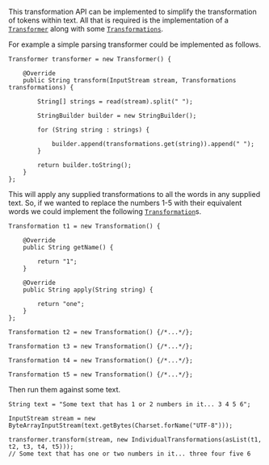 This transformation API can be implemented to simplify the transformation of tokens within text. All that is required is
the implementation of a [`Transformer`](apidocs/shiver/me/timbers/Transformer.html) along with some
[`Transformations`](apidocs/shiver/me/timbers/Transformations.html).

For example a simple parsing transformer could be implemented as follows.

```
Transformer transformer = new Transformer() {

    @Override
    public String transform(InputStream stream, Transformations transformations) {

        String[] strings = read(stream).split(" ");

        StringBuilder builder = new StringBuilder();

        for (String string : strings) {

            builder.append(transformations.get(string)).append(" ");
        }

        return builder.toString();
    }
};
```

This will apply any supplied transformations to all the words in any supplied text. So, if we wanted to replace the
numbers 1-5 with their equivalent words we could implement the following
[`Transformation`](apidocs/shiver/me/timbers/Transformation.html)s.

```
Transformation t1 = new Transformation() {

    @Override
    public String getName() {

        return "1";
    }

    @Override
    public String apply(String string) {

        return "one";
    }
};

Transformation t2 = new Transformation() {/*...*/};

Transformation t3 = new Transformation() {/*...*/};

Transformation t4 = new Transformation() {/*...*/};

Transformation t5 = new Transformation() {/*...*/};
```

Then run them against some text.

```
String text = "Some text that has 1 or 2 numbers in it... 3 4 5 6";

InputStream stream = new ByteArrayInputStream(text.getBytes(Charset.forName("UTF-8")));

transformer.transform(stream, new IndividualTransformations(asList(t1, t2, t3, t4, t5)));
// Some text that has one or two numbers in it... three four five 6
```